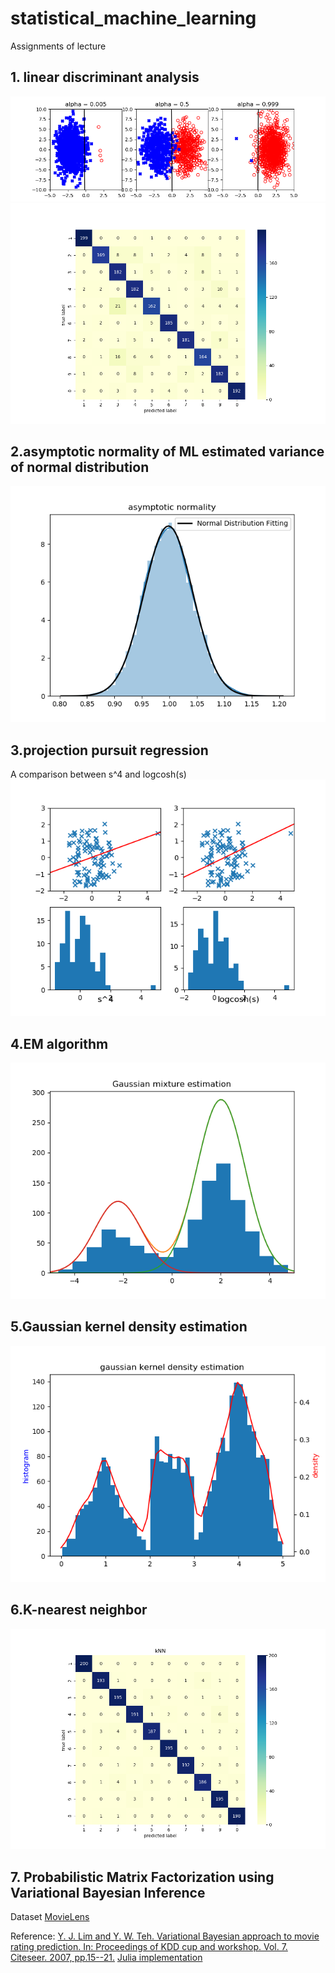 # statistical_machine_learning
Assignments of lecture

## 1. linear discriminant analysis
![fisher](https://github.com/arahatashun/Statistical_Machine_Learning/blob/master/linear_discriminant_analysis/fisher.png)
![digits](https://github.com/arahatashun/Statistical_Machine_Learning/blob/master/linear_discriminant_analysis/digit.png)

## 2.asymptotic normality of ML estimated variance of normal distribution

![asymp](https://github.com/arahatashun/Statistical_Machine_Learning/blob/master/asymptotic_normality/asymp.png)

## 3.projection pursuit regression
A comparison between s^4 and logcosh(s)
![ppr](https://github.com/arahatashun/Statistical_Machine_Learning/blob/master/projection_pursuit_regression/ppr.png)

## 4.EM algorithm
![em](https://github.com/arahatashun/Statistical_Machine_Learning/blob/master/em/em.png)

## 5.Gaussian kernel density estimation
![nonpara](https://github.com/arahatashun/Statistical_Machine_Learning/blob/master/kernel_density_estimation/gaussian_kernel.png)

## 6.K-nearest neighbor 
![nonpara](https://github.com/arahatashun/Statistical_Machine_Learning/blob/master/knn/kNN.png)

## 7. Probabilistic Matrix Factorization using Variational Bayesian Inference

Dataset [MovieLens](https://grouplens.org/datasets/movielens/)

Reference:
[Y. J. Lim and Y. W. Teh. Variational Bayesian approach to movie rating prediction. In: Proceedings of KDD cup and workshop. Vol. 7. Citeseer. 2007, pp.15--21.](https://www.cs.uic.edu/~liub/KDD-cup-2007/proceedings/variational-Lim.pdf)
[Julia implementation](https://rf00.hatenablog.com/entry/2018/09/21/184311)
